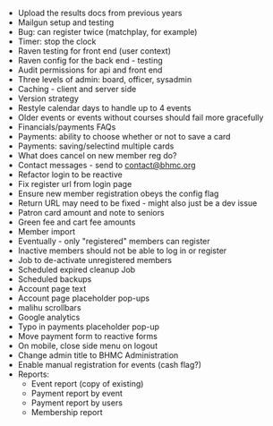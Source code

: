 
* Upload the results docs from previous years
* Mailgun setup and testing
* Bug: can register twice (matchplay, for example)
* Timer: stop the clock
* Raven testing for front end (user context)
* Raven config for the back end - testing
* Audit permissions for api and front end
* Three levels of admin: board, officer, sysadmin
* Caching - client and server side
* Version strategy
* Restyle calendar days to handle up to 4 events
* Older events or events without courses should fail more gracefully
* Financials/payments FAQs
* Payments: ability to choose whether or not to save a card
* Payments: saving/selectind multiple cards
* What does cancel on new member reg do?
* Contact messages - send to contact@bhmc.org
* Refactor login to be reactive
* Fix register url from login page
* Ensure new member registration obeys the config flag
* Return URL may need to be fixed - might also just be a dev issue
* Patron card amount and note to seniors
* Green fee and cart fee amounts
* Member import
* Eventually - only "registered" members can register
* Inactive members should not be able to log in or register
* Job to de-activate unregistered members
* Scheduled expired cleanup Job
* Scheduled backups
* Account page text
* Account page placeholder pop-ups
* malihu scrollbars
* Google analytics
* Typo in payments placeholder pop-up
* Move payment form to reactive forms
* On mobile, close side menu on logout
* Change admin title to BHMC Administration
* Enable manual registration for events (cash flag?)
* Reports:
    * Event report (copy of existing)
    * Payment report by event
    * Payment report by users
    * Membership report

